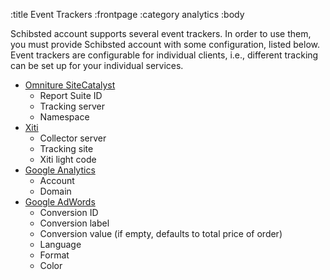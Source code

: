 :title Event Trackers
:frontpage
:category analytics
:body

Schibsted account supports several event trackers. In order to use them, you must provide
Schibsted account with some configuration, listed below. Event trackers are configurable for
individual clients, i.e., different tracking can be set up for your individual
services.

- [Omniture SiteCatalyst](http://www.adobe.com/products/sitecatalyst.html)
    - Report Suite ID
    - Tracking server
    - Namespace
- [Xiti](http://www.atinternet.com)
    - Collector server
    - Tracking site
    - Xiti light code
- [Google Analytics](http://www.google.com/analytics/)
    - Account
    - Domain
- [Google AdWords](http://adwords.google.com/)
    - Conversion ID
    - Conversion label
    - Conversion value (if empty, defaults to total price of order)
    - Language
    - Format
    - Color
